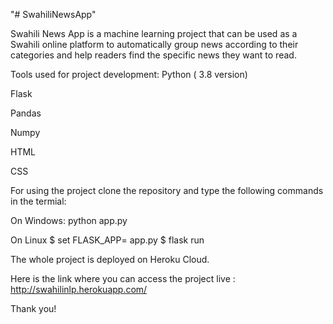

"# SwahiliNewsApp" 

Swahili News App is a machine learning project that can be used as a Swahili online platform to automatically group 
news according to their categories and help readers find the specific news they want to read.


Tools used for project development:
Python ( 3.8 version)

Flask

Pandas

Numpy

HTML

CSS


For using the project clone the repository and type the following commands in the termial:

On Windows:
python app.py 

On Linux
$ set FLASK_APP= app.py
$ flask run

The whole project is deployed on Heroku Cloud.

Here is the link where you can access the project live : http://swahilinlp.herokuapp.com/

Thank you!
